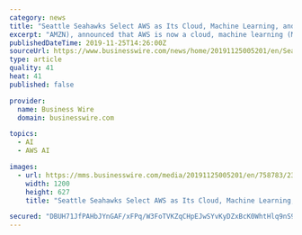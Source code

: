 ```yaml
---
category: news
title: "Seattle Seahawks Select AWS as Its Cloud, Machine Learning, and Artificial Intelligence Provider"
excerpt: "AMZN), announced that AWS is now a cloud, machine learning (ML), and artificial intelligence (AI) provider for the Seattle Seahawks. In addition to moving the vast majority of its infrastructure to AWS, the National Football League (NFL) team will use the ..."
publishedDateTime: 2019-11-25T14:26:00Z
sourceUrl: https://www.businesswire.com/news/home/20191125005201/en/Seattle-Seahawks-Select-AWS-Cloud-Machine-Learning
type: article
quality: 41
heat: 41
published: false

provider:
  name: Business Wire
  domain: businesswire.com

topics:
  - AI
  - AWS AI

images:
  - url: https://mms.businesswire.com/media/20191125005201/en/758783/23/AWS_logo_RGB.jpg
    width: 1200
    height: 627
    title: "Seattle Seahawks Select AWS as Its Cloud, Machine Learning, and Artificial Intelligence Provider"

secured: "DBUH71JfPAHbJYnGAF/xFPq/W3FoTVKZqCHpEJwSYvKyDZxBcK0WhtHlq9nS9qzKBAPhm4b9G/5iOuLNoX94cC7RvkZi1dyhwgIft/vPQgatbeUOXVZkp7KnebiDAyMRr6diEHleIXBEez+2Kuzbco3H1hfOKzeQIkWGgGdVsZ+Kk2ozQA7iCxKdKOcKFC+is0f6BbG525w9M49Lr3+TZH52Z1UMpw3EncuR0cZr/hWtSrRAYZsRoaYYJh7J508kMkHukis9JCoFLL1cbMm26Q==;QcpCKmp9r+KPzPfrH+wbYQ=="
---
```


